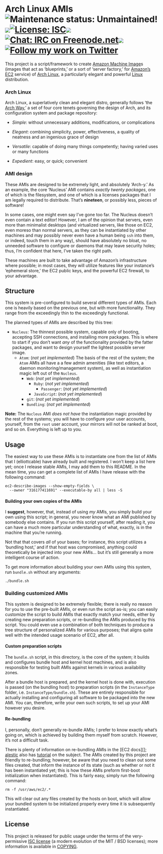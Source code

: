 Arch Linux AMIs <img alt='Maintenance status: Unmaintained!' src="https://img.shields.io/badge/maintained%3F-no!-red.svg?style=flat"><img src="http://elliottcable.s3.amazonaws.com/p/8x8.png"><a target="_blank" href="COPYING.markdown"><img alt='License: ISC' src="https://img.shields.io/badge/license-ISC-blue.svg?style=flat"></a><img src="http://elliottcable.s3.amazonaws.com/p/8x8.png"><a target="_blank" href="http://ell.io/IRC"><img alt='Chat: IRC on Freenode.net' src="https://img.shields.io/badge/chat-IRC-blue.svg"></a><img src="http://elliottcable.s3.amazonaws.com/p/8x8.png"><a target="_blank" href="http://twitter.com/ELLIOTTCABLE"><img alt='Follow my work on Twitter' src="https://img.shields.io/twitter/follow/ELLIOTTCABLE.svg?style=flat&label=followers&color=blue"></a>
===============
This project is a script/framework to create [Amazon Machine Image][]s (images
that act as ‘blueprints,’ or a sort of ‘server factory,’ for [Amazon’s EC2][EC2]
service) of [Arch Linux][], a particularly elegant and powerful [Linux][]
distribution.

  [Amazon Machine Image]: <http://en.wikipedia.org/wiki/Amazon_Machine_Image>
    "Wikipedia on Amazon Machine Images"
  [EC2]: <http://aws.amazon.com/ec2/>
    "Amazon’s Elastic Compute Cloud service"
  [Arch Linux]: <http://wiki.archlinux.org/index.php/Arch_Linux>
    "The Arch Linux wiki"
  [Linux]: <http://en.wikipedia.org/wiki/Linux>
    "Wikipedia on the Linux kernel"

### Arch Linux
Arch Linux, a superlatively clean and elegant distro, generally follows ‘the
[Arch Way][],’ a set of four core tenets governing the design of Arch, and its
configuration system and package repository:

- *Simple*: without unnecessary additions, modifications, or complications
- *Elegant*: combining simplicity, power, effectiveness, a quality of neatness
  and an ingenious grace of design
- *Versatile*: capable of doing many things competently; having varied uses or
  many functions
- *Expedient*: easy, or quick; convenient

  [Arch Way]: <http://wiki.archlinux.org/index.php/The_Arch_Way_v2.0>
    "The Arch wiki on the Arch Way"

### AMI design
These AMIs are designed to be extremely light, and absolutely ‘Arch-y.’ As an
example, the core ‘Nucleus’ AMI contains *exactly twenty packages*, one of
which is the filesystem, and one of which is a licenses packages that I am
legally required to distribute. That’s **nineteen**, or possibly less, pieces
of software!

In some cases, one might even say I’ve gone too far. The Nucleus doesn’t even
contain a text editor! However, I am of the opinion that servers, even more
than minimalist desktops (and virtualized servers, like those on EC2, even
moreso than normal servers, as they can be instantiated by other machines and
may possibly never even have a human being `ssh` into them, or indeed, touch
them in any way), should have absolutely no bloat, no unneeded software to
configure or daemons that may leave security holes; thus, I’m confident that
here, I’ve taken the right path.

These machines are built to take advantage of Amazon’s infrastructure
where possible; in most cases, they will utilize features like your instance’s
‘ephemeral store,’ the EC2 public keys, and the powerful EC2 firewall, to your
advantage.

Structure
---------
This system is pre-configured to build several different types of AMIs. Each
one is heavily based on the previous one, but with more functionality. They
range from the exceedingly thin to the exceedingly functional.

The planned types of AMIs are described by this tree:

- `Nucleus`: The thinnest possible system, capable only of booting, accepting
  SSH connections, and installing more packages. This is where to start if you
  don’t want *any* of the functionality provided by the fatter packages, and
  want to design yourself the lightest possible server image.
  - `Atom`: (*not yet implemented*) The basis of the rest of the system; the
    `Atom` AMIs all have a a few admin amenities (like text editors, a daemon
    monitoring/management system), as well as instantiation magic left out of
    the `Nucleus`.
    - `Web`: (*not yet implemented*)
      - `Ruby`: (*not yet implemented*)
        - `Passenger`: (*not yet implemented*)
      - `JavaScript`: (*not yet implemented*)
    - `git`: (*not yet implemented*)
    - `Bundling`: (*not yet implemented*)

**Note:** The `Nucleus` AMI *does not have* the instantiation magic provided
by the rest of the systems; you will have to configure your user accounts,
yourself, from the `root` user account, your mirrors will not be ranked at
boot, and so on. Everything is left up to you.

Usage
-----
The easiest way to use these AMIs is to instantiate one from the list of AMIs
that I (elliottcable) have already built and registered. I won’t keep a list
here yet; once I release stable AMIs, I may add them to this README. In the
mean time, you can get a complete list of AMIs I have release with the
following command:

    ec2-describe-images --show-empty-fields \
      --owner "316177411691" --executable-by all | less -S

#### Building your own copies of the AMIs
I **suggest**, however, that, instead of using *my* AMIs, you simply build
your own using this script; in general, you never know what an AMI published
by somebody else contains. If you run this script yourself, after reading it,
you can have a much more particular understanding of what, exactly, is in the
machine that you’re running.

Not that that covers *all* of your bases; for instance, this script utilizes
a ‘bundling host,’ and if that host was compromised, anything could
theoretically be injected into your new AMIs… but it’s still generally a more
intelligent course of action.

To get more information about building your own AMIs using this system, run
`bundle.sh` without any arguments:

    ./bundle.sh

### Building customized AMIs
This system is designed to be extremely flexible; there is really no reason
for you to use the pre-built AMIs, or even run the script as-is; you can
easily customize the script to build AMIs that exactly match your needs,
either by creating new preparation scripts, or re-bundling the AMIs produced
by this script. You could even use a combination of both techniques to produce
a tree structure of personalized AMIs for various purposes; that aligns quite
well with the intended usage scenario of EC2, after all.

#### Custom preparation scripts
The `bundle.sh` script, in this directory, is the core of the system; it
builds and configures bundle host and kernel host machines, and is also
responsible for testing built AMIs against kernels in various availability
zones.

After a bundle host is prepared, and the kernel host is done with, execution
is passed (on the bundling host) to preparation scripts (in the `InstanceType`
folder, i.e. `InstanceType/bundle.sh`). These are entirely responsible for
actually installing and configuring all software to be packaged into the new
AMI. You can, therefore, write your own such scripts, to set up your AMI
however you desire.

#### Re-bundling
I, personally, don’t generally re-bundle AMIs; I prefer to know exactly what’s
going on, which is achieved by building them myself from scratch. However,
it’s not a difficult task.

There is plenty of information on re-bundling AMIs in the [EC2 docs][];
[alestic][] also has [tutorial][] on the subject. The AMIs created by this
project are friendly to re-bundling; however, be aware that you need to clean
out some files created, that inform the instance of its state (such as
whether or not it has been instantiated yet; this is how these AMIs preform
first-boot initialization when instantiated). This is fairly easy, simply run
the following command:

    rm -f /usr/aws/ec2/.*

This will clear out any files created by the hosts on boot, which will allow
your bundled system to be initialized properly every time it is subsequently
instantiated.

  [EC2 documentation]: <http://docs.amazonwebservices.com/AWSEC2/latest/DeveloperGuide/index.html?ami-from-existing-image.html>
    "Re-bundling instructions from EC2’s Developer Guide"
  [alestic]: <http://alestic.com/blog/>
    "An interesting blog on EC2"
  [tutorial]: <http://alestic.com/2009/06/ec2-ami-bundle>
    "alestic’s re-bundling tutorial"

License
-------
This project is released for public usage under the terms of the very-permissive [ISC license][] (a
modern evolution of the MIT / BSD licenses); more information is available in [COPYING][].

   [ISC license]: <http://choosealicense.com/licenses/isc/> "Information about the ISC license"
   [COPYING]: <./COPYING.text>
